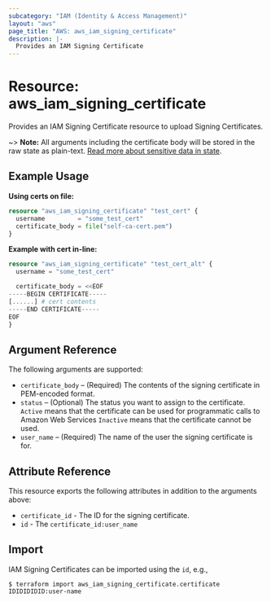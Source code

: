 ```yaml
---
subcategory: "IAM (Identity & Access Management)"
layout: "aws"
page_title: "AWS: aws_iam_signing_certificate"
description: |-
  Provides an IAM Signing Certificate
---
```


# Resource: aws_iam_signing_certificate

Provides an IAM Signing Certificate resource to upload Signing Certificates.

~> **Note:** All arguments including the certificate body will be stored in the raw state as plain-text.
[Read more about sensitive data in state](https://www.terraform.io/docs/state/sensitive-data.html).

## Example Usage

**Using certs on file:**

```terraform
resource "aws_iam_signing_certificate" "test_cert" {
  username         = "some_test_cert"
  certificate_body = file("self-ca-cert.pem")
}
```

**Example with cert in-line:**

```terraform
resource "aws_iam_signing_certificate" "test_cert_alt" {
  username = "some_test_cert"

  certificate_body = <<EOF
-----BEGIN CERTIFICATE-----
[......] # cert contents
-----END CERTIFICATE-----
EOF
}
```

## Argument Reference

The following arguments are supported:

* `certificate_body` – (Required) The contents of the signing certificate in PEM-encoded format.
* `status` – (Optional)  The status you want to assign to the certificate. `Active` means that the certificate can be used for programmatic calls to Amazon Web Services `Inactive` means that the certificate cannot be used.
* `user_name` – (Required) The name of the user the signing certificate is for.

## Attribute Reference

This resource exports the following attributes in addition to the arguments above:

* `certificate_id` - The ID for the signing certificate.
* `id` - The `certificate_id:user_name`

## Import

IAM Signing Certificates can be imported using the `id`, e.g.,

```
$ terraform import aws_iam_signing_certificate.certificate IDIDIDIDID:user-name
```

